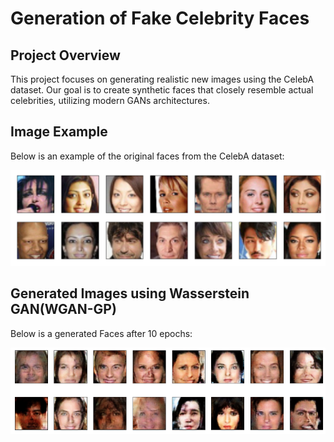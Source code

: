 # Generation of Fake Celebrity Faces
## Project Overview

This project focuses on generating realistic new images using the CelebA dataset. Our goal is to create synthetic faces that closely resemble actual celebrities, utilizing modern GANs architectures.

## Image Example
Below is an example of the original faces from the CelebA dataset:



![Original Faces](assets/processed-face-data.png)


## Generated Images using Wasserstein GAN(WGAN-GP)

Below is a generated Faces after 10 epochs:

![Generate Faces](assets/output_10_epoch.png)
